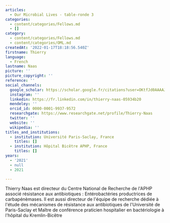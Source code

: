 ```yaml
---
articles:
  - Our Microbial Lives - table-ronde 3
categories:
  - content/categories/Fellows.md
  - []
category:
  - content/categories/Fellows.md
  - content/categories/OML.md
createdAt: '2022-01-17T18:18:56.540Z'
firstname: Thierry
language:
  - French
lastname: Naas
picture: ''
picture_copyright: ''
reference: ''
social_channels:
  google_scholar: https://scholar.google.fr/citations?user=OKtfJd0AAAAJ&hl=fr
  instagram: ''
  linkedin: https://fr.linkedin.com/in/thierry-naas-05934b20
  mendeley: ''
  orcid_id: 0000-0001-9937-9572
  researchgate: https://www.researchgate.net/profile/Thierry-Naas
  twitter: ''
  website: ''
  wikipedia: ''
titles_and_institutions:
  - institution: Université Paris-Saclay, France
    titles: []
  - institution: Hôpital Bicêtre APHP, France
    titles: []
years:
  - '2021'
  - null
  - 2021

---
```

Thierry Naas est directeur du Centre National de Recherche de l'APHP associé résistance aux antibiotiques : Entérobactéries productrices de carbapénèmases. Il est aussi directeur de l'équipe de recherche dédiée à l'étude des mécanismes de résistance aux antibiotiques de l'Université de Paris-Saclay et Maître de conférence praticien hospitalier en bactériologie à l'hôpital du Kremlin-Bicêtre